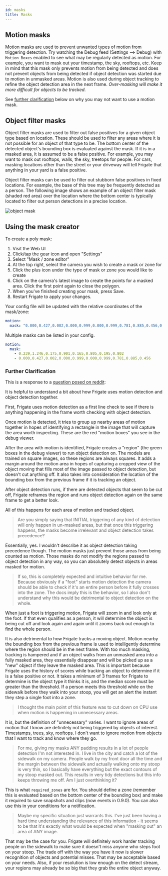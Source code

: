 ```yaml
---
id: masks
title: Masks
---
```


## Motion masks

Motion masks are used to prevent unwanted types of motion from triggering detection. Try watching the Debug feed (Settings --> Debug) with `Motion Boxes` enabled to see what may be regularly detected as motion. For example, you want to mask out your timestamp, the sky, rooftops, etc. Keep in mind that this mask only prevents motion from being detected and does not prevent objects from being detected if object detection was started due to motion in unmasked areas. Motion is also used during object tracking to refine the object detection area in the next frame. _Over-masking will make it more difficult for objects to be tracked._

See [further clarification](#further-clarification) below on why you may not want to use a motion mask.

## Object filter masks

Object filter masks are used to filter out false positives for a given object type based on location. These should be used to filter any areas where it is not possible for an object of that type to be. The bottom center of the detected object's bounding box is evaluated against the mask. If it is in a masked area, it is assumed to be a false positive. For example, you may want to mask out rooftops, walls, the sky, treetops for people. For cars, masking locations other than the street or your driveway will tell Frigate that anything in your yard is a false positive.

Object filter masks can be used to filter out stubborn false positives in fixed locations. For example, the base of this tree may be frequently detected as a person. The following image shows an example of an object filter mask (shaded red area) over the location where the bottom center is typically located to filter out person detections in a precise location.

![object mask](/img/bottom-center-mask.jpg)

## Using the mask creator

To create a poly mask:

1. Visit the Web UI
2. Click/tap the gear icon and open "Settings"
3. Select "Mask / zone editor"
4. At the top right, select the camera you wish to create a mask or zone for
5. Click the plus icon under the type of mask or zone you would like to create
6. Click on the camera's latest image to create the points for a masked area. Click the first point again to close the polygon.
7. When you've finished creating your mask, press Save.
8. Restart Frigate to apply your changes.

Your config file will be updated with the relative coordinates of the mask/zone:

```yaml
motion:
  mask: "0.000,0.427,0.002,0.000,0.999,0.000,0.999,0.781,0.885,0.456,0.700,0.424,0.701,0.311,0.507,0.294,0.453,0.347,0.451,0.400"
```

Multiple masks can be listed in your config.

```yaml
motion:
  mask:
    - 0.239,1.246,0.175,0.901,0.165,0.805,0.195,0.802
    - 0.000,0.427,0.002,0.000,0.999,0.000,0.999,0.781,0.885,0.456
```

### Further Clarification

This is a response to a [question posed on reddit](https://www.reddit.com/r/homeautomation/comments/ppxdve/replacing_my_doorbell_with_a_security_camera_a_6/hd876w4?utm_source=share&utm_medium=web2x&context=3):

It is helpful to understand a bit about how Frigate uses motion detection and object detection together.

First, Frigate uses motion detection as a first line check to see if there is anything happening in the frame worth checking with object detection.

Once motion is detected, it tries to group up nearby areas of motion together in hopes of identifying a rectangle in the image that will capture the area worth inspecting. These are the red "motion boxes" you see in the debug viewer.

After the area with motion is identified, Frigate creates a "region" (the green boxes in the debug viewer) to run object detection on. The models are trained on square images, so these regions are always squares. It adds a margin around the motion area in hopes of capturing a cropped view of the object moving that fills most of the image passed to object detection, but doesn't cut anything off. It also takes into consideration the location of the bounding box from the previous frame if it is tracking an object.

After object detection runs, if there are detected objects that seem to be cut off, Frigate reframes the region and runs object detection again on the same frame to get a better look.

All of this happens for each area of motion and tracked object.

> Are you simply saying that INITIAL triggering of any kind of detection will only happen in un-masked areas, but that once this triggering happens, the masks become irrelevant and object detection takes precedence?

Essentially, yes. I wouldn't describe it as object detection taking precedence though. The motion masks just prevent those areas from being counted as motion. Those masks do not modify the regions passed to object detection in any way, so you can absolutely detect objects in areas masked for motion.

> If so, this is completely expected and intuitive behavior for me. Because obviously if a "foot" starts motion detection the camera should be able to check if it's an entire person before it fully crosses into the zone. The docs imply this is the behavior, so I also don't understand why this would be detrimental to object detection on the whole.

When just a foot is triggering motion, Frigate will zoom in and look only at the foot. If that even qualifies as a person, it will determine the object is being cut off and look again and again until it zooms back out enough to find the whole person.

It is also detrimental to how Frigate tracks a moving object. Motion nearby the bounding box from the previous frame is used to intelligently determine where the region should be in the next frame. With too much masking, tracking is hampered and if an object walks from an unmasked area into a fully masked area, they essentially disappear and will be picked up as a "new" object if they leave the masked area. This is important because Frigate uses the history of scores while tracking an object to determine if it is a false positive or not. It takes a minimum of 3 frames for Frigate to determine is the object type it thinks it is, and the median score must be greater than the threshold. If a person meets this threshold while on the sidewalk before they walk into your stoop, you will get an alert the instant they step a single foot into a zone.

> I thought the main point of this feature was to cut down on CPU use when motion is happening in unnecessary areas.

It is, but the definition of "unnecessary" varies. I want to ignore areas of motion that I know are definitely not being triggered by objects of interest. Timestamps, trees, sky, rooftops. I don't want to ignore motion from objects that I want to track and know where they go.

> For me, giving my masks ANY padding results in a lot of people detection I'm not interested in. I live in the city and catch a lot of the sidewalk on my camera. People walk by my front door all the time and the margin between the sidewalk and actually walking onto my stoop is very thin, so I basically have everything but the exact contours of my stoop masked out. This results in very tidy detections but this info keeps throwing me off. Am I just overthinking it?

This is what `required_zones` are for. You should define a zone (remember this is evaluated based on the bottom center of the bounding box) and make it required to save snapshots and clips (now events in 0.9.0). You can also use this in your conditions for a notification.

> Maybe my specific situation just warrants this. I've just been having a hard time understanding the relevance of this information - it seems to be that it's exactly what would be expected when "masking out" an area of ANY image.

That may be the case for you. Frigate will definitely work harder tracking people on the sidewalk to make sure it doesn't miss anyone who steps foot on your stoop. The trade off with the way you have it now is slower recognition of objects and potential misses. That may be acceptable based on your needs. Also, if your resolution is low enough on the detect stream, your regions may already be so big that they grab the entire object anyway.
